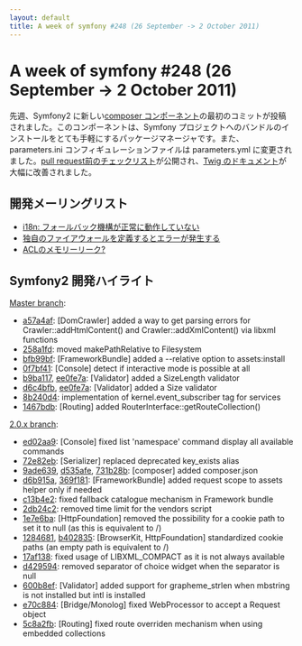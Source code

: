 ```yaml
---
layout: default
title: A week of symfony #248 (26 September -> 2 October 2011)
---
```


A week of symfony #248 (26 September -> 2 October 2011)
=======================================================

先週、Symfony2 に新しい[composer コンポーネント](https://github.com/symfony/symfony/commit/9ade639bb41423be611a023ab6966b855424f7be)の最初のコミットが投稿されました。このコンポーネントは、Symfony プロジェクトへのバンドルのインストールをとても手軽にするパッケージマネージャです。また、parameters.ini コンフィギュレーションファイルは parameters.yml に変更されました。[pull request前のチェックリスト](http://symfony.com/doc/current/contributing/code/patches.html#check-list)が公開され、[Twig のドキュメント](http://twig.sensiolabs.org/documentation)が大幅に改善されました。
 
開発メーリングリスト
--------------------

  * [i18n: フォールバック機構が正常に動作していない](https://groups.google.com/forum/#!topic/symfony-devs/69bIps2-CAg)
  * [独自のファイアウォールを定義するとエラーが発生する](https://groups.google.com/forum/#!topic/symfony-devs/Wo1ah4zYLes)
  * [ACLのメモリーリーク?](https://groups.google.com/forum/#!topic/symfony-devs/053aDa9c9lc)


Symfony2 開発ハイライト
-----------------------

[Master branch](http://github.com/symfony/symfony/commits/master):

  * [a57a4af](http://github.com/symfony/symfony/commit/a57a4aff55ef29562d4a657221ae4d01e3c53b7f "a57a4aff55ef29562d4a657221ae4d01e3c53b7f commit on github"): \[DomCrawler\] added a way to get parsing errors for Crawler::addHtmlContent() and Crawler::addXmlContent() via libxml functions
  * [258a1fd](http://github.com/symfony/symfony/commit/258a1fd7100c0e3418841d062d799debece554bc "258a1fd7100c0e3418841d062d799debece554bc commit on github"): moved makePathRelative to Filesystem
  * [bfb99bf](http://github.com/symfony/symfony/commit/bfb99bf219720f0867a9c7386fad79f8cdd998b5 "bfb99bf219720f0867a9c7386fad79f8cdd998b5 commit on github"): \[FrameworkBundle\] added a --relative option to assets:install
  * [0f7bf41](http://github.com/symfony/symfony/commit/0f7bf4155c2b2c1bf5d0aa202b7de1643b85c8e6 "0f7bf4155c2b2c1bf5d0aa202b7de1643b85c8e6 commit on github"): \[Console\] detect if interactive mode is possible at all
  * [b9ba117](http://github.com/symfony/symfony/commit/b9ba117208d170479ea9c2f7ffbe692c88a8b281 "b9ba117208d170479ea9c2f7ffbe692c88a8b281 commit on github"), [ee0fe7a](http://github.com/symfony/symfony/commit/ee0fe7a2b543bde26af63b3f162a1a5c8f2b81c5 "ee0fe7a2b543bde26af63b3f162a1a5c8f2b81c5 commit on github"): \[Validator\] added a SizeLength validator
  * [d6c4bfb](http://github.com/symfony/symfony/commit/d6c4bfb001f5f3c3847c3f7766467d16f7e8e322 "d6c4bfb001f5f3c3847c3f7766467d16f7e8e322 commit on github"), [ee0fe7a](http://github.com/symfony/symfony/commit/ee0fe7a2b543bde26af63b3f162a1a5c8f2b81c5 "ee0fe7a2b543bde26af63b3f162a1a5c8f2b81c5 commit on github"): \[Validator\] added a Size validator
  * [8b240d4](http://github.com/symfony/symfony/commit/8b240d4c22852ff76faced47ab7ab87e73c32092 "8b240d4c22852ff76faced47ab7ab87e73c32092 commit on github"): implementation of kernel.event_subscriber tag for services
  * [1467bdb](http://github.com/symfony/symfony/commit/1467bdb86837e132891dd1b5605248a736cca5fe "1467bdb86837e132891dd1b5605248a736cca5fe commit on github"): \[Routing\] added RouterInterface::getRouteCollection()

[2.0.x branch](http://github.com/symfony/symfony/commits/2.0):

  * [ed02aa9](http://github.com/symfony/symfony/commit/ed02aa9974a85c87eb2885a01af1df89312e0ade "ed02aa9974a85c87eb2885a01af1df89312e0ade commit on github"): \[Console\] fixed list 'namespace' command display all available commands
  * [72e82eb](http://github.com/symfony/symfony/commit/72e82eb595113652e6c963b46932635d634930e3 "72e82eb595113652e6c963b46932635d634930e3 commit on github"): \[Serializer\] replaced deprecated key_exists alias
  * [9ade639](http://github.com/symfony/symfony/commit/9ade639bb41423be611a023ab6966b855424f7be "9ade639bb41423be611a023ab6966b855424f7be commit on github"), [d535afe](http://github.com/symfony/symfony/commit/d535afeb9837d417d0453f6fa695bbab1ebfacba "d535afeb9837d417d0453f6fa695bbab1ebfacba commit on github"), [731b28b](http://github.com/symfony/symfony/commit/731b28bb921322e3a13f7fa98ef7e3071ee198e0 "731b28bb921322e3a13f7fa98ef7e3071ee198e0 commit on github"): \[composer\] added composer.json
  * [d6b915a](http://github.com/symfony/symfony/commit/d6b915a1746624e6fddc6e052bd8241456349a2b "d6b915a1746624e6fddc6e052bd8241456349a2b commit on github"), [369f181](http://github.com/symfony/symfony/commit/369f1810051895bf86502ffea34a3d2354ee0e16 "369f1810051895bf86502ffea34a3d2354ee0e16 commit on github"): \[FrameworkBundle\] added request scope to assets helper only if needed
  * [c13b4e2](http://github.com/symfony/symfony/commit/c13b4e2b55d88f5d93d2120b90a5155855d03daf "c13b4e2b55d88f5d93d2120b90a5155855d03daf commit on github"): fixed fallback catalogue mechanism in Framework bundle
  * [2db24c2](http://github.com/symfony/symfony/commit/2db24c264f186b50c7f3eddc923dd9f8fd4f452d "2db24c264f186b50c7f3eddc923dd9f8fd4f452d commit on github"): removed time limit for the vendors script
  * [1e7e6ba](http://github.com/symfony/symfony/commit/1e7e6ba305c4b7b66e49545d582325ed1ea5f9d7 "1e7e6ba305c4b7b66e49545d582325ed1ea5f9d7 commit on github"): \[HttpFoundation\] removed the possibility for a cookie path to set it to null (as this is equivalent to /)
  * [1284681](http://github.com/symfony/symfony/commit/128468193f5d23c8ac878f973c49ed191dd82a2a "128468193f5d23c8ac878f973c49ed191dd82a2a commit on github"), [b402835](http://github.com/symfony/symfony/commit/b4028350d26e5e47e620c3574e51daa471ec8c1c "b4028350d26e5e47e620c3574e51daa471ec8c1c commit on github"): \[BrowserKit, HttpFoundation\] standardized cookie paths (an empty path is equivalent to /)
  * [17af138](http://github.com/symfony/symfony/commit/17af13813ace8ed67221b8b185db72adc49e1040 "17af13813ace8ed67221b8b185db72adc49e1040 commit on github"): fixed usage of LIBXML_COMPACT as it is not always available
  * [d429594](http://github.com/symfony/symfony/commit/d429594afbdd2b74cf292c775582fe51cc22a317 "d429594afbdd2b74cf292c775582fe51cc22a317 commit on github"): removed separator of choice widget when the separator is null
  * [600b8ef](http://github.com/symfony/symfony/commit/600b8ef5af3ec680134527facff1a86f16f5ccf7 "600b8ef5af3ec680134527facff1a86f16f5ccf7 commit on github"): \[Validator\] added support for grapheme_strlen when mbstring is not installed but intl is installed
  * [e70c884](http://github.com/symfony/symfony/commit/e70c884f4905878d82b8b5c80d58d96f229290ab "e70c884f4905878d82b8b5c80d58d96f229290ab commit on github"): \[Bridge/Monolog\] fixed WebProcessor to accept a Request object
  * [5c8a2fb](http://github.com/symfony/symfony/commit/5c8a2fb48dfe09537db6ebdd77a52a3c90f409fe "5c8a2fb48dfe09537db6ebdd77a52a3c90f409fe commit on github"): \[Routing\] fixed route overriden mechanism when using embedded collections


